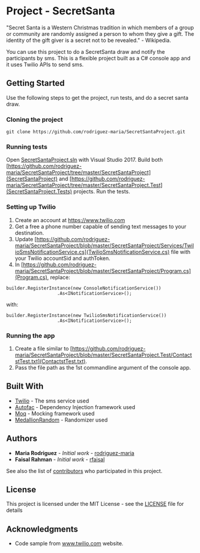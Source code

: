 # Project - SecretSanta

"Secret Santa is a Western Christmas tradition in which members of a group or community are randomly assigned a person to whom they give a gift. The identity of the gift giver is a secret not to be revealed." - Wikipedia.

You can use this project to do a SecretSanta draw and notify the participants by sms. This is a flexible project built as a C# console app and it uses Twilio APIs to send sms.

## Getting Started
Use the following steps to get the project, run tests, and do a secret santa draw.

### Cloning the project

```
git clone https://github.com/rodriguez-maria/SecretSantaProject.git
```

### Running tests
Open [SecretSantaProject.sln](SecretSantaProject.sln) with Visual Studio 2017. Build both [https://github.com/rodriguez-maria/SecretSantaProject/tree/master/SecretSantaProject](SecretSantaProject) and [https://github.com/rodriguez-maria/SecretSantaProject/tree/master/SecretSantaProject.Test](SecretSantaProject.Tests) projects. Run the tests.


### Setting up Twilio

1. Create an account at https://www.twilio.com
2. Get a free a phone number capable of sending text messages to your destination.
3. Update [https://github.com/rodriguez-maria/SecretSantaProject/blob/master/SecretSantaProject/Services/TwilioSmsNotificationService.cs](TwilioSmsNotificationService.cs) file with your Twilio accountSid and authToken.
4. In [https://github.com/rodriguez-maria/SecretSantaProject/blob/master/SecretSantaProject/Program.cs](Program.cs), replace:

```
builder.RegisterInstance(new ConsoleNotificationService())
                   .As<INotificationService>();
```
with:
```
builder.RegisterInstance(new TwilioSmsNotificationService())
                   .As<INotificationService>();
```

### Running the app

1. Create a file similar to [https://github.com/rodriguez-maria/SecretSantaProject/blob/master/SecretSantaProject.Test/ContactstTest.txt](ContactstTest.txt).
2. Pass the file path as the 1st commandline argument of the console app.


## Built With

* [Twilio](https://www.twilio.com/docs/) - The sms service used
* [Autofac](https://autofac.org/) - Dependency Injection framework used
* [Moq](https://github.com/moq/moq4) - Mocking framework used
* [MedallionRandom](https://github.com/madelson/MedallionUtilities/tree/master/MedallionRandom) - Randomizer used


## Authors

* **Maria Rodriguez** - *Initial work* - [rodriguez-maria](https://github.com/rodriguez-maria)
* **Faisal Rahman** - *Initial work* - [rfaisal](https://github.com/rfaisal)

See also the list of [contributors](https://github.com/rodriguez-maria/SecretSantaProject/graphs/contributors) who participated in this project.

## License

This project is licensed under the MIT License - see the [LICENSE](LICENSE) file for details

## Acknowledgments

* Code sample from www.twilio.com website.
